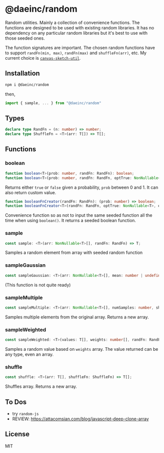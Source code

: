 # @daeinc/random

Random utilities. Mainly a collection of convenience functions. The functions are designed to be used with existing random libraries. It has no dependency on any particular random libraries but it's best to use with those seeded ones.

The function signatures are important. The chosen random functions have to support `randFn(min, max)`, `randFn(max)` and `shuffleFn(arr)`, etc. My current choice is [`canvas-sketch-util`](https://github.com/mattdesl/canvas-sketch-util/blob/master/docs/random.md).


## Installation

```sh
npm i @daeinc/random
```

then, 

```ts
import { sample, ... } from "@daeinc/random"
```

## Types

```ts
declare type RandFn = (n: number) => number;
declare type ShuffleFn = <T>(arr: T[]) => T[];
```

## Functions

### boolean

```ts
function boolean<T>(prob: number, randFn: RandFn): boolean;
function boolean<T>(prob: number, randFn: RandFn, optTrue: NonNullable<T>, optFalse: NonNullable<T>): T;
```
Returns either `true` or `false` given a probability, `prob` between 0 and 1. It can also return custom value.

```ts
function booleanFnCreator(randFn: RandFn): (prob: number) => boolean;
function booleanFnCreator<T>(randFn: RandFn, optTrue: NonNullable<T>, optFalse: NonNullable<T>): (prob: number) => T;
```
Convenience function so as not to input the same seeded function all the time when using `boolean()`. It returns a seeded boolean function.

### sample
```ts
const sample: <T>(arr: NonNullable<T>[], randFn: RandFn) => T;
```
Samples a random element from array with seeded random function

### sampleGaussian
```ts
const sampleGaussian: <T>(arr: NonNullable<T>[], mean: number | undefined, stddev: number | undefined, gaussianFn: (mean: number, stddev: number) => number) => T;
```
(This function is not quite ready)

### sampleMultiple
```ts
const sampleMultiple: <T>(arr: NonNullable<T>[], numSamples: number, shuffleFn: ShuffleFn) => T[];
```
Samples multiple elements from the original array. Returns a new array.

### sampleWeighted
```ts
const sampleWeighted: <T>(values: T[], weights: number[], randFn: RandFn) => T;
```
Samples a random value based on `weights` array. The value returned can be any type, even an array.

### shuffle
```ts
const shuffle: <T>(arr: T[], shuffleFn: ShuffleFn) => T[];
```
Shuffles array. Returns a new array.

## To Dos

- try `random-js`
- REVIEW: https://attacomsian.com/blog/javascript-deep-clone-array

## License

MIT
